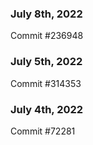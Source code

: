 ### July 8th, 2022

Commit #236948

### July 5th, 2022

Commit #314353


### July 4th, 2022

Commit #72281
